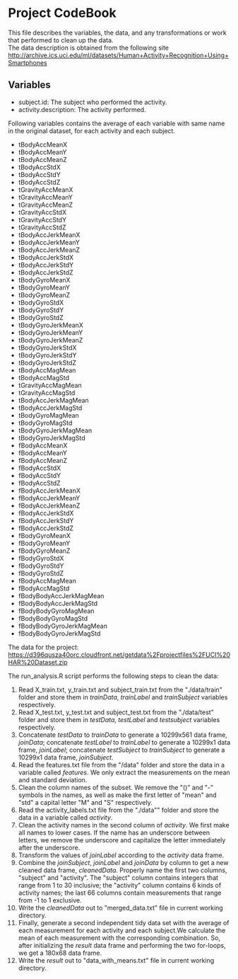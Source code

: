 Project CodeBook
=================
This file describes the variables, the data, and any transformations or work that performed to clean up the data.  
The data description is obtained from the following site
http://archive.ics.uci.edu/ml/datasets/Human+Activity+Recognition+Using+Smartphones 

## Variables
 * subject.id: The subject who performed the activity.
 * activity.description: The activity performed.
 

Following variables contains the average of each variable with same name in the original dataset, for each activity and each subject. 
 * tBodyAccMeanX 
 * tBodyAccMeanY
 * tBodyAccMeanZ 
 * tBodyAccStdX 
 * tBodyAccStdY
 * tBodyAccStdZ 
 * tGravityAccMeanX 
 * tGravityAccMeanY 
 * tGravityAccMeanZ 
 * tGravityAccStdX 
 * tGravityAccStdY
 * tGravityAccStdZ 
 * tBodyAccJerkMeanX 
 * tBodyAccJerkMeanY 
 * tBodyAccJerkMeanZ
 * tBodyAccJerkStdX
 * tBodyAccJerkStdY 
 * tBodyAccJerkStdZ
 * tBodyGyroMeanX
 * tBodyGyroMeanY 
 * tBodyGyroMeanZ 
 * tBodyGyroStdX
 * tBodyGyroStdY 
 * tBodyGyroStdZ
 * tBodyGyroJerkMeanX
 * tBodyGyroJerkMeanY 
 * tBodyGyroJerkMeanZ
 * tBodyGyroJerkStdX 
 * tBodyGyroJerkStdY 
 * tBodyGyroJerkStdZ
 * tBodyAccMagMean 
 * tBodyAccMagStd 
 * tGravityAccMagMean 
 * tGravityAccMagStd 
 * tBodyAccJerkMagMean 
 * tBodyAccJerkMagStd
 * tBodyGyroMagMean
 * tBodyGyroMagStd 
 * tBodyGyroJerkMagMean 
 * tBodyGyroJerkMagStd 
 * fBodyAccMeanX 
 * fBodyAccMeanY 
 * fBodyAccMeanZ 
 * fBodyAccStdX
 * fBodyAccStdY 
 * fBodyAccStdZ 
 * fBodyAccJerkMeanX 
 * fBodyAccJerkMeanY 
 * fBodyAccJerkMeanZ 
 * fBodyAccJerkStdX 
 * fBodyAccJerkStdY 
 * fBodyAccJerkStdZ 
 * fBodyGyroMeanX 
 * fBodyGyroMeanY 
 * fBodyGyroMeanZ  
 * fBodyGyroStdX
 * fBodyGyroStdY 
 * fBodyGyroStdZ 
 * fBodyAccMagMean 
 * fBodyAccMagStd 
 * fBodyBodyAccJerkMagMean
 * fBodyBodyAccJerkMagStd 
 * fBodyBodyGyroMagMean
 * fBodyBodyGyroMagStd 
 * fBodyBodyGyroJerkMagMean
 * fBodyBodyGyroJerkMagStd
 
 
The data for the project:  
https://d396qusza40orc.cloudfront.net/getdata%2Fprojectfiles%2FUCI%20HAR%20Dataset.zip 

The run_analysis.R script performs the following steps to clean the data:   
 1. Read X_train.txt, y_train.txt and subject_train.txt from the "./data/train" folder and store them in *trainData*, *trainLabel* and *trainSubject* variables respectively.       
 2. Read X_test.txt, y_test.txt and subject_test.txt from the "./data/test" folder and store them in *testData*, *testLabel* and *testsubject* variables respectively.  
 3. Concatenate *testData* to *trainData* to generate a 10299x561 data frame, *joinData*; concatenate *testLabel* to *trainLabel* to generate a 10299x1 data frame, *joinLabel*; concatenate *testSubject* to *trainSubject* to generate a 10299x1 data frame, *joinSubject*.  
 4. Read the features.txt file from the "/data" folder and store the data in a variable called *features*. We only extract the measurements on the mean and standard deviation.
 5. Clean the column names of the subset. We remove the "()" and "-" symbols in the names, as well as make the first letter of "mean" and "std" a capital letter "M" and "S" respectively.   
 6. Read the activity_labels.txt file from the "./data"" folder and store the data in a variable called *activity*.  
 7. Clean the activity names in the second column of *activity*. We first make all names to lower cases. If the name has an underscore between letters, we remove the underscore and capitalize the letter immediately after the underscore.  
 8. Transform the values of *joinLabel* according to the *activity* data frame.  
 9. Combine the *joinSubject*, *joinLabel* and *joinData* by column to get a new cleaned data frame, *cleanedData*. Properly name the first two columns, "subject" and "activity". The "subject" column contains integers that range from 1 to 30 inclusive; the "activity" column contains 6 kinds of activity names; the last 66 columns contain measurements that range from -1 to 1 exclusive.  
 10. Write the *cleanedData* out to "merged_data.txt" file in current working directory.  
 11. Finally, generate a second independent tidy data set with the average of each measurement for each activity and each subject.We calculate the mean of each measurement with the corresponding combination. So, after initializing the *result* data frame and performing the two for-loops, we get a 180x68 data frame.
 12. Write the *result* out to "data_with_means.txt" file in current working directory. 
 
